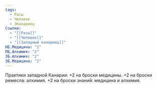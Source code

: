 ```yaml
---
tags:
  - Расы
  - Человек
  - ЗКанариец
Ссылки:
  - "[[Расы]]"
  - "[[Человек]]"
  - "[[Западный канариец]]"
НБ.Медицина: "2"
ПБ.Алхимия: "2"
ЗБ.Алхимия: "2"
ЗБ.Медицина: "2"
---
```

Практики западной Канарии:
+2 на броски медицины.
+2 на броски ремесла: алхимия.
+2 на броски знаний: медицина и алхимия.











